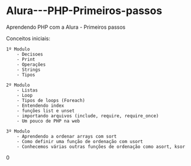 # Alura---PHP-Primeiros-passos
Aprendendo PHP com a Alura - Primeiros passos

Conceitos iniciais: 


    1º Modulo
        - Decisoes
        - Print
        - Operações 
        - Strings
        - Tipos

    2º Modulo
        - Listas
        - Loop
        - Tipos de loops (Foreach)
        - Entendendo index 
        - funções list e unset
        - importando arquivos (include, require, require_once)
        - Um pouco de PHP na web

    3º Modulo
        - Aprendendo a ordenar arrays com sort
        - Como definir uma função de ordenação com usort
        - Conhecemos várias outras funções de ordenação como asort, ksor
0